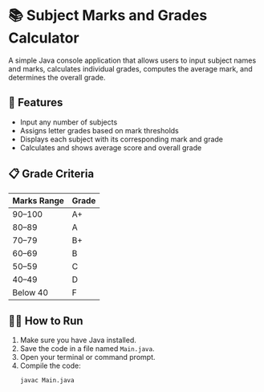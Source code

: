 # 📚 Subject Marks and Grades Calculator

A simple Java console application that allows users to input subject names and marks, calculates individual grades, computes the average mark, and determines the overall grade.

## 🚀 Features

- Input any number of subjects
- Assigns letter grades based on mark thresholds
- Displays each subject with its corresponding mark and grade
- Calculates and shows average score and overall grade

## 📋 Grade Criteria

| Marks Range | Grade |
|-------------|-------|
| 90–100      | A+    |
| 80–89       | A     |
| 70–79       | B+    |
| 60–69       | B     |
| 50–59       | C     |
| 40–49       | D     |
| Below 40    | F     |

## 🧑‍💻 How to Run

1. Make sure you have Java installed.
2. Save the code in a file named `Main.java`.
3. Open your terminal or command prompt.
4. Compile the code:
   ```bash
   javac Main.java
